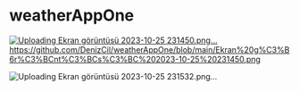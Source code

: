 # weatherAppOne

[![Uploading Ekran görüntüsü 2023-10-25 231450.png…]()](https://github.com/DenizCil/weatherAppOne/blob/main/Ekran%20g%C3%B6r%C3%BCnt%C3%BCs%C3%BC%202023-10-25%20231450.png)https://github.com/DenizCil/weatherAppOne/blob/main/Ekran%20g%C3%B6r%C3%BCnt%C3%BCs%C3%BC%202023-10-25%20231450.png

![Uploading Ekran görüntüsü 2023-10-25 231532.png…]()
